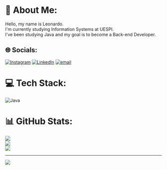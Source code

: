 # 💫 About Me:
Hello, my name is Leonardo.<br>I'm currently studying Information Systems at UESPI. <br>I've been studying Java and my goal is to become a Back-end Developer.


## 🌐 Socials:
[![Instagram](https://img.shields.io/badge/Instagram-%23E4405F.svg?logo=Instagram&logoColor=white)](https://instagram.com/s1drim_) [![LinkedIn](https://img.shields.io/badge/LinkedIn-%230077B5.svg?logo=linkedin&logoColor=white)](https://linkedin.com/in/www.linkedin.com/in/leonardo-sidrim) [![email](https://img.shields.io/badge/Email-D14836?logo=gmail&logoColor=white)](mailto:leonardosidrim2005@gmail.com) 

# 💻 Tech Stack:
![Java](https://img.shields.io/badge/java-%23ED8B00.svg?style=for-the-badge&logo=openjdk&logoColor=white)
# 📊 GitHub Stats:
![](https://github-readme-stats.vercel.app/api?username=LeoSidrim&theme=dark&hide_border=false&include_all_commits=false&count_private=false)<br/>
![](https://nirzak-streak-stats.vercel.app/?user=LeoSidrim&theme=dark&hide_border=false)<br/>
![](https://github-readme-stats.vercel.app/api/top-langs/?username=LeoSidrim&theme=dark&hide_border=false&include_all_commits=false&count_private=false&layout=compact)

---
[![](https://visitcount.itsvg.in/api?id=LeoSidrim&icon=0&color=0)](https://visitcount.itsvg.in)

<!-- Proudly created with GPRM ( https://gprm.itsvg.in ) -->
